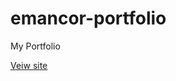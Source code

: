 # emancor-portfolio
My Portfolio

[Veiw site][def]

[def]: [https://emancorcom.github.io/emancor-portfolio/](http://www.emancor.com/)
